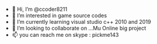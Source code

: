 - 👋 Hi, I’m @ccoder8211
- 👀 I’m interested in game source codes
- 🌱 I’m currently learning visual studio c++ 2010  and 2019
- 💞️ I’m looking to collaborate on ...Mu Online big project
- 📫 you can reach me on skype : pickme143

<!---
ccoder8211/ccoder8211 is a ✨ special ✨ repository because its `README.md` (this file) appears on your GitHub profile.
You can click the Preview link to take a look at your changes.
--->
